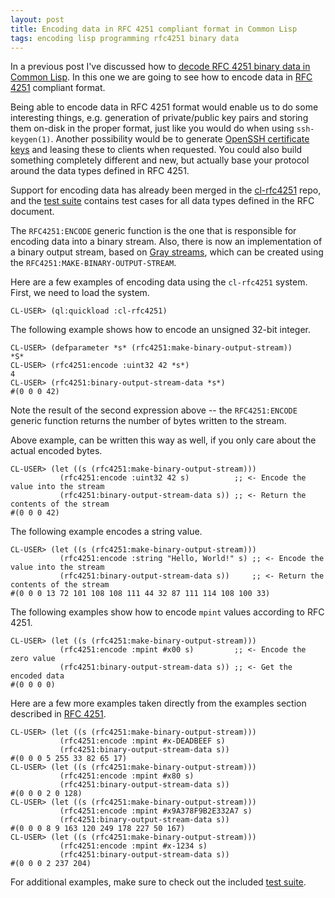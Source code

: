 ```yaml
---
layout: post
title: Encoding data in RFC 4251 compliant format in Common Lisp
tags: encoding lisp programming rfc4251 binary data
---
```

In a previous post I've discussed how to [decode RFC 4251 binary data
in Common
Lisp](http://dnaeon.github.io/parsing-rfc4251-encoded-data-in-common-lisp/).
In this one we are going to see how to encode data in [RFC
4251](https://tools.ietf.org/html/rfc4251) compliant format.

Being able to encode data in RFC 4251 format would enable us to do
some interesting things, e.g. generation of private/public key pairs
and storing them on-disk in the proper format, just like you would do
when using `ssh-keygen(1)`. Another possibility would be to generate
[OpenSSH certificate
keys](https://cvsweb.openbsd.org/src/usr.bin/ssh/PROTOCOL.certkeys?annotate=HEAD)
and leasing these to clients when requested. You could also build
something completely different and new, but actually base your
protocol around the data types defined in RFC 4251.

Support for encoding data has already been merged in the
[cl-rfc4251](https://github.com/dnaeon/cl-rfc4251) repo, and the [test
suite](https://github.com/dnaeon/cl-rfc4251/tree/master/t) contains
test cases for all data types defined in the RFC document.

The `RFC4251:ENCODE` generic function is the one that is responsible
for encoding data into a binary stream. Also, there is now an
implementation of a binary output stream, based on [Gray
streams](https://www.cliki.net/Gray%20streams), which can be
created using the `RFC4251:MAKE-BINARY-OUTPUT-STREAM`.

Here are a few examples of encoding data using the `cl-rfc4251`
system. First, we need to load the system.

``` shell
CL-USER> (ql:quickload :cl-rfc4251)
```

The following example shows how to encode an unsigned 32-bit integer.

``` common-lisp
CL-USER> (defparameter *s* (rfc4251:make-binary-output-stream))
*S*
CL-USER> (rfc4251:encode :uint32 42 *s*)
4
CL-USER> (rfc4251:binary-output-stream-data *s*)
#(0 0 0 42)
```

Note the result of the second expression above -- the `RFC4251:ENCODE`
generic function returns the number of bytes written to the stream.

Above example, can be written this way as well, if you only care about
the actual encoded bytes.

``` common-lisp
CL-USER> (let ((s (rfc4251:make-binary-output-stream)))
           (rfc4251:encode :uint32 42 s)          ;; <- Encode the value into the stream
           (rfc4251:binary-output-stream-data s)) ;; <- Return the contents of the stream
#(0 0 0 42)
```

The following example encodes a string value.

``` common-lisp
CL-USER> (let ((s (rfc4251:make-binary-output-stream)))
           (rfc4251:encode :string "Hello, World!" s) ;; <- Encode the value into the stream
           (rfc4251:binary-output-stream-data s))     ;; <- Return the contents of the stream
#(0 0 0 13 72 101 108 108 111 44 32 87 111 114 108 100 33)
```

The following examples show how to encode `mpint` values according to
RFC 4251.

``` common-lisp
CL-USER> (let ((s (rfc4251:make-binary-output-stream)))
           (rfc4251:encode :mpint #x00 s)         ;; <- Encode the zero value
           (rfc4251:binary-output-stream-data s)) ;; <- Get the encoded data
#(0 0 0 0)
```

Here are a few more examples taken directly from the examples section
described in [RFC 4251](https://tools.ietf.org/html/rfc4251).

``` common-lisp
CL-USER> (let ((s (rfc4251:make-binary-output-stream)))
           (rfc4251:encode :mpint #x-DEADBEEF s)
           (rfc4251:binary-output-stream-data s))
#(0 0 0 5 255 33 82 65 17)
CL-USER> (let ((s (rfc4251:make-binary-output-stream)))
           (rfc4251:encode :mpint #x80 s)
           (rfc4251:binary-output-stream-data s))
#(0 0 0 2 0 128)
CL-USER> (let ((s (rfc4251:make-binary-output-stream)))
           (rfc4251:encode :mpint #x9A378F9B2E332A7 s)
           (rfc4251:binary-output-stream-data s))
#(0 0 0 8 9 163 120 249 178 227 50 167)
CL-USER> (let ((s (rfc4251:make-binary-output-stream)))
           (rfc4251:encode :mpint #x-1234 s)
           (rfc4251:binary-output-stream-data s))
#(0 0 0 2 237 204)
```

For additional examples, make sure to check out the included [test
suite](https://github.com/dnaeon/cl-rfc4251/tree/master/t).
